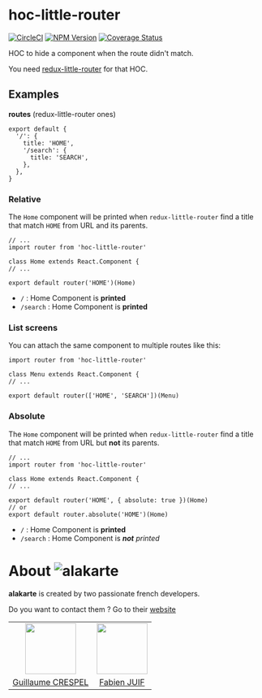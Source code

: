 # hoc-little-router
[![CircleCI](https://circleci.com/gh/alakarteio/hoc-little-router.svg?&style=shield&circle-token=d41545d97cc6214a201fc4902db2fba4301291c7)](https://circleci.com/gh/alakarteio/hoc-little-router/tree/master) [![NPM Version](https://badge.fury.io/js/hoc-little-router.svg)](https://www.npmjs.com/package/hoc-little-router) [![Coverage Status](https://coveralls.io/repos/github/alakarteio/hoc-little-router/badge.svg?branch=master)](https://coveralls.io/github/alakarteio/hoc-little-router?branch=master)

HOC to hide a component when the route didn't match.

You need [redux-little-router](https://github.com/FormidableLabs/redux-little-router) for that HOC.

## Examples
**routes** (redux-little-router ones)
```es6
export default {
  '/': {
    title: 'HOME',
    '/search': {
      title: 'SEARCH',
    },
  },
}
```

### Relative
The `Home` component will be printed when `redux-little-router` find a title that match `HOME` from URL and its parents.

```es6
// ...
import router from 'hoc-little-router'

class Home extends React.Component {
// ...

export default router('HOME')(Home)
```

 - `/` : Home Component is **printed**
 - `/search` : Home Component is **printed**

### List screens
You can attach the same component to multiple routes like this:
```es6
import router from 'hoc-little-router'

class Menu extends React.Component {
// ...

export default router(['HOME', 'SEARCH'])(Menu)
```

### Absolute
The `Home` component will be printed when `redux-little-router` find a title that match `HOME` from URL but **not** its parents.

```es6
// ...
import router from 'hoc-little-router'

class Home extends React.Component {
// ...

export default router('HOME', { absolute: true })(Home)
// or
export default router.absolute('HOME')(Home)
```

 - `/` : Home Component is **printed**
 - `/search` : Home Component is _**not** printed_

# About ![alakarte](https://i.imgur.com/PKlqzvj.png)
**alakarte** is created by two passionate french developers.

Do you want to contact them ? Go to their [website](http://alakarte.io)

<table border="0">
 <tr>
  <td align="center"><img src="https://avatars1.githubusercontent.com/u/26094222?s=460&v=4" width="100" /></td>
  <td align="center"><img src="https://avatars1.githubusercontent.com/u/17828231?s=460&v=4" width="100" /></td>
 </tr>
 <tr>
  <td align="center"><a href="https://github.com/guillaumecrespel">Guillaume CRESPEL</a></td>
  <td align="center"><a href="https://github.com/fabienjuif">Fabien JUIF</a></td>
</table>
